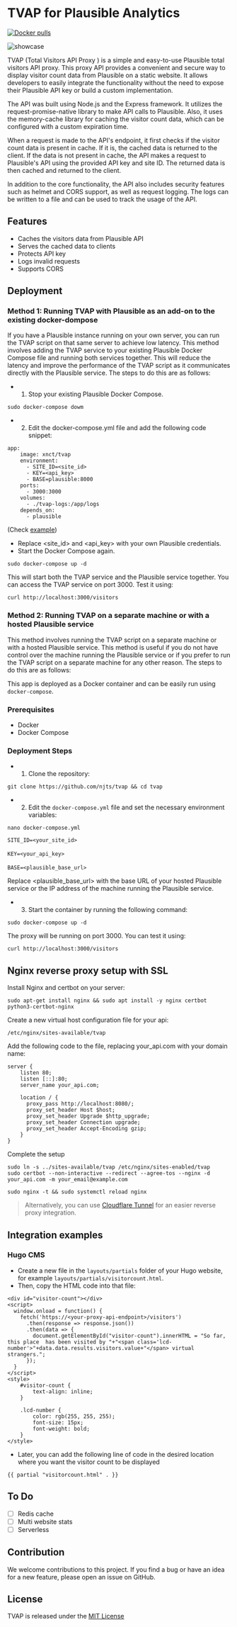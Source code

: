 # TVAP for Plausible Analytics
[![Docker pulls](https://img.shields.io/docker/pulls/xnct/tvap.svg)](https://hub.docker.com/r/xnct/tvap)

![showcase](showcase.png)

TVAP (Total Visitors API Proxy ) is a simple and easy-to-use Plausible total visitors API proxy.
This proxy API provides a convenient and secure way to display visitor count data from Plausible on a static website. It allows developers to easily integrate the functionality without the need to expose their Plausible API key or build a custom implementation.

The API was built using Node.js and the Express framework. It utilizes the request-promise-native library to make API calls to Plausible. Also, it uses the memory-cache library for caching the visitor count data, which can be configured with a custom expiration time.

When a request is made to the API's endpoint, it first checks if the visitor count data is present in cache. If it is, the cached data is returned to the client. If the data is not present in cache, the API makes a request to Plausible's API using the provided API key and site ID. The returned data is then cached and returned to the client.

In addition to the core functionality, the API also includes security features such as helmet and CORS support, as well as request logging. The logs can be written to a file and can be used to track the usage of the API.

## Features

- Caches the visitors data from Plausible API
- Serves the cached data to clients
- Protects API key
- Logs invalid requests
- Supports CORS

## Deployment

### Method 1: Running TVAP with Plausible as an add-on to the existing docker-dompose

If you have a Plausible instance running on your own server, you can run the TVAP script on that same server to achieve low latency. This method involves adding the TVAP service to your existing Plausible Docker Compose file and running both services together. This will reduce the latency and improve the performance of the TVAP script as it communicates directly with the Plausible service. The steps to do this are as follows:

- 1. Stop your existing Plausible Docker Compose.
```
sudo docker-compose dowm
```
- 2. Edit the docker-compose.yml file and add the following code snippet:
```
app:
    image: xnct/tvap
    environment:
      - SITE_ID=<site_id>
      - KEY=<api_key>
      - BASE=plausible:8000
    ports:
      - 3000:3000
    volumes:
      - ./tvap-logs:/app/logs
    depends_on:
      - plausible
```
(Check [example](https://github.com/njts/TVAP/blob/master/example-docker-compose.yml))
- Replace <site_id> and <api_key> with your own Plausible credentials.
- Start the Docker Compose again.
```
sudo docker-compose up -d
```
This will start both the TVAP service and the Plausible service together. You can access the TVAP service on port 3000. Test it using:

```
curl http://localhost:3000/visitors
```

### Method 2: Running TVAP on a separate machine or with a hosted Plausible service

This method involves running the TVAP script on a separate machine or with a hosted Plausible service. This method is useful if you do not have control over the machine running the Plausible service or if you prefer to run the TVAP script on a separate machine for any other reason.
The steps to do this are as follows:

This app is deployed as a Docker container and can be easily run using `docker-compose`.

### Prerequisites

- Docker
- Docker Compose

### Deployment Steps

- 1. Clone the repository:

```
git clone https://github.com/njts/tvap && cd tvap
```

- 2. Edit the `docker-compose.yml` file and set the necessary environment variables:

```
nano docker-compose.yml
```

`SITE_ID=<your_site_id>`
<br/><br/>
`KEY=<your_api_key>`
<br/><br/>
`BASE=<plausible_base_url>`

Replace <plausible_base_url> with the base URL of your hosted Plausible service or the IP address of the machine running the Plausible service.

- 3. Start the container by running the following command:

```
sudo docker-compose up -d
```

The proxy will be running on port 3000.
You can test it using:

```
curl http://localhost:3000/visitors
```
## Nginx reverse proxy setup with SSL

Install Nginx and certbot on your server:
```
sudo apt-get install nginx && sudo apt install -y nginx certbot python3-certbot-nginx
```
Create a new virtual host configuration file for your api:
```
/etc/nginx/sites-available/tvap
```
Add the following code to the file, replacing your_api.com with your domain name:
```
server {
    listen 80;
    listen [::]:80;
    server_name your_api.com;

    location / {
      proxy_pass http://localhost:8080/;
      proxy_set_header Host $host;
      proxy_set_header Upgrade $http_upgrade;
      proxy_set_header Connection upgrade;
      proxy_set_header Accept-Encoding gzip;
    }
}
```
Complete the setup
```
sudo ln -s ../sites-available/tvap /etc/nginx/sites-enabled/tvap
sudo certbot --non-interactive --redirect --agree-tos --nginx -d your_api.com -m your_email@example.com
```
```
sudo nginx -t && sudo systemctl reload nginx
```
>  Alternatively, you can use [Cloudflare Tunnel](https://developers.cloudflare.com/tunnel/) for an easier reverse proxy integration.
## Integration examples

### Hugo CMS

- Create a new file in the `layouts/partials` folder of your Hugo website, for example `layouts/partials/visitorcount.html`.
- Then, copy the HTML code into that file:

```
<div id="visitor-count"></div>
<script>
  window.onload = function() {
    fetch('https://<your-proxy-api-endpoint>/visitors')
      .then(response => response.json())
      .then(data => {
        document.getElementById("visitor-count").innerHTML = "So far, this place  has been visited by "+"<span class='lcd-number'>"+data.data.results.visitors.value+"</span> virtual strangers.";
      });
  }
</script>
<style>
    #visitor-count {
        text-align: inline;
    }

    .lcd-number {
        color: rgb(255, 255, 255);
        font-size: 15px;
        font-weight: bold;
    }
</style>
```
- Later, you can add the following line of code in the desired location where you want the visitor count to be displayed

```
{{ partial "visitorcount.html" . }}
```
## To Do
- [ ] Redis cache
- [ ] Multi website stats
- [ ] Serverless
## Contribution

We welcome contributions to this project. If you find a bug or have an idea for a new feature, please open an issue on GitHub.

## License

TVAP is released under the [MIT License](https://github.com/njts/tvap/blob/master/LICENSE)
